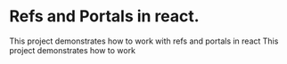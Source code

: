 # Refs and Portals in react.

This project demonstrates how to work with refs and portals in react
This project demonstrates how to work 